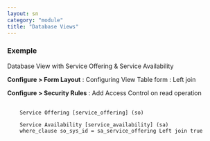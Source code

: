 ```yaml
---
layout: sn
category: "module"
title: "Database Views"
---
```


<h3 id="requirements">
  Exemple
</h3>

<p>Database View with Service Offering & Service Availability</p>

<p><strong>Configure > Form Layout</strong> : Configuring View Table form : Left join</p>

<p><strong>Configure > Security Rules</strong> : Add Access Control on read operation</p>

<pre>
  <code>
    Service Offering [service_offering] (so)
    
    Service Availability [service_availability] (sa) 
    where_clause so_sys_id = sa_service_offering Left join true
  </code>
</pre>
